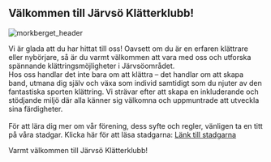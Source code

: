 ## Välkommen till Järvsö Klätterklubb!
![morkberget_header](https://github.com/robertvs/jkk/assets/1116237/15e841cc-ff76-4abf-a41c-b1c32b4a1155)

Vi är glada att du har hittat till oss! Oavsett om du är en erfaren klättrare eller nybörjare, så är du varmt välkommen att vara med oss och utforska spännande klättringsmöjligheter i Järvsöområdet.
<br />
Hos oss handlar det inte bara om att klättra – det handlar om att skapa band, utmana dig själv och växa som individ samtidigt som du njuter av den fantastiska sporten klättring. Vi strävar efter att skapa en inkluderande och stödjande miljö där alla känner sig välkomna och uppmuntrade att utveckla sina färdigheter.
<br /><br />
För att lära dig mer om vår förening, dess syfte och regler, vänligen ta en titt på våra stadgar. Klicka här för att läsa stadgarna: [Länk till stadgarna](stadgar.md)

Varmt välkommen till Järvsö Klätterklubb!
